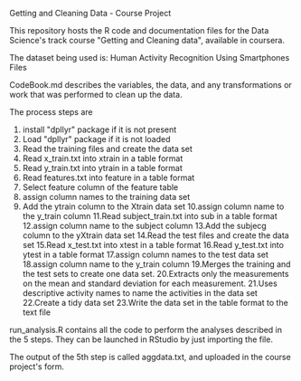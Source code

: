 Getting and Cleaning Data - Course Project

This repository hosts the R code and documentation files for the Data Science's track course "Getting and Cleaning data", available in coursera.

The dataset being used is: Human Activity Recognition Using Smartphones Files

CodeBook.md describes the variables, the data, and any transformations or work that was performed to clean up the data.

The process steps are

1. install "dpllyr" package if it is not present
2. Load "dpllyr" package if it is not loaded
3. Read the training files and create the data set
4. Read x_train.txt into xtrain in a table format
5. Read y_train.txt into ytrain in a table format
6. Read features.txt into feature in a table format
7. Select feature column of the feature table
8. assign column names to the training data set
9. Add the ytrain column to the Xtrain data set
10.assign column name to the y_train column
11.Read subject_train.txt into sub in a table format
12.assign column name to the subject column
13.Add the subjecg column to the yXtrain data set
14.Read the test files and create the data set
15.Read x_test.txt into xtest in a table format
16.Read y_test.txt into ytest in a table format
17.assign column names to the test data set
18.assign column name to the y_train column
19.Merges the training and the test sets to create one data set.
20.Extracts only the measurements on the mean and standard deviation for each measurement. 
21.Uses descriptive activity names to name the activities in the data set
22.Create a tidy data set 
23.Write the data set in the table format to the text file

run_analysis.R contains all the code to perform the analyses described in the 5 steps. They can be launched in RStudio by just importing the file.

The output of the 5th step is called aggdata.txt, and uploaded in the course project's form.